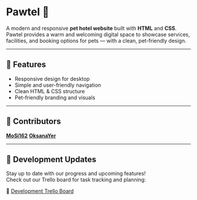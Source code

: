 
# Pawtel 🐾

A modern and responsive **pet hotel website** built with **HTML** and **CSS**.  
Pawtel provides a warm and welcoming digital space to showcase services, facilities, and booking options for pets — with a clean, pet-friendly design.

---

## 🌟 Features
- Responsive design for desktop
- Simple and user-friendly navigation
- Clean HTML & CSS structure
- Pet-friendly branding and visuals

---

## 👥 Contributors

[**MoSi162**](https://github.com/MoSi162)
[**OksanaYer**](https://github.com/OksanaYer)

---

## 🔧 Development Updates

Stay up to date with our progress and upcoming features!  
Check out our Trello board for task tracking and planning:

🔗 [Development Trello Board](https://trello.com/b/zZ5Ndhnk/primer-psd-to-html)
